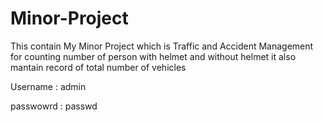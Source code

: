 # Minor-Project
This contain My Minor Project which is Traffic and Accident Management for counting number of person with helmet and without helmet it also mantain record of total number of vehicles


Username : admin


passwowrd : passwd
